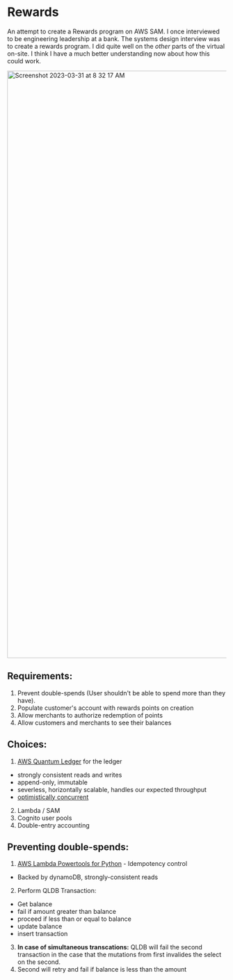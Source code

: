 # Rewards

An attempt to create a Rewards program on AWS SAM.
I once interviewed to be engineering leadership at a bank. The systems design interview was to create a rewards program. I did quite well on the _other_ parts of the virtual on-site. I think I have a much better understanding now about how this could work.

<img width="1350" alt="Screenshot 2023-03-31 at 8 32 17 AM" src="https://user-images.githubusercontent.com/160455/229120949-d81550c8-216f-403d-862d-a361fd86b532.png">

## Requirements:
1. Prevent double-spends (User shouldn't be able to spend more than they have).
2. Populate customer's account with rewards points on creation
3. Allow merchants to authorize redemption of points
4. Allow customers and merchants to see their balances

## Choices:
1. [AWS Quantum Ledger](https://aws.amazon.com/qldb/) for the ledger
  - strongly consistent reads and writes
  - append-only, immutable
  - severless, horizontally scalable, handles our expected throughput
  - [optimistically concurrent](https://docs.aws.amazon.com/qldb/latest/developerguide/concurrency.html)
2. Lambda / SAM
3. Cognito user pools
4. Double-entry accounting

## Preventing double-spends:
1. [AWS Lambda Powertools for Python](https://awslabs.github.io/aws-lambda-powertools-python/2.9.1/utilities/idempotency/) - Idempotency control
- Backed by dynamoDB, strongly-consistent reads
2. Perform QLDB Transaction:
 - Get balance
 - fail if amount greater than balance
 - proceed if less than or equal to balance
 - update balance
 - insert transaction
 
3. __In case of simultaneous transcations:__ QLDB will fail the second transaction in the case that the mutations from first invalides the select on the second.
4. Second will retry and fail if balance is less than the amount




